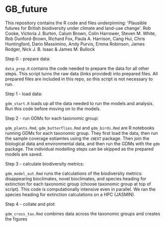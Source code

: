 # GB_future

This repository contains the R code and files underpinning: 'Plausible futures for British biodiversity under climate and land-use change'. Rob Cooke, Victoria J. Burton, Calum Brown, Colin Harrower, Steven M. White, Rob Dunford-Brown, Richard Fox, Paula A. Harrison, Cang Hui, Chris Huntingford, Dario Massimino, Andy Purvis, Emma Robinson, James Rodger, Nick J. B. Isaac & James M. Bullock

Step 0 - prepare data:

`data_prep.R` contains the code needed to prepare the data for all other steps. This script turns the raw data (links provided) into prepared files. All prepared files are included in this repo, so this script is not necessary to run.

Step 1 - load data:

`gdm_start.R` loads up all the data needed to run the models and analysis. Run this code before moving on to the models.

Step 2 - run GDMs for each taxonomic group:

`gdm_plants.Rmd`, `gdm_butterflies.Rmd` and `gdm_birds.Rmd` are R notebooks running GDMs for each taxonomic group. They first load the data, then run the sample coverage estiamtes using the `iNEXT` package. Then join the biological data and environmental data, and then run the GDMs with the `gdm` package. The individual modelling steps can be skipped as the prepared models are saved.

Step 3 - calculate biodiversity metrics:

`gdm_model_out.Rmd` runs the calculations of the biodiversity metrics: disappearing bioclimates, novel bioclimates, and species heading for extinction for each taxonomic group (choose taxonomic group at top of script). This code is computationally intensive even in parallel. We ran the species heading for extinction calculations on a HPC (JASMIN).

Step 4 - collate and plot:

`gdm_cross_tax.Rmd` combines data across the taxonomic groups and creates the figures
